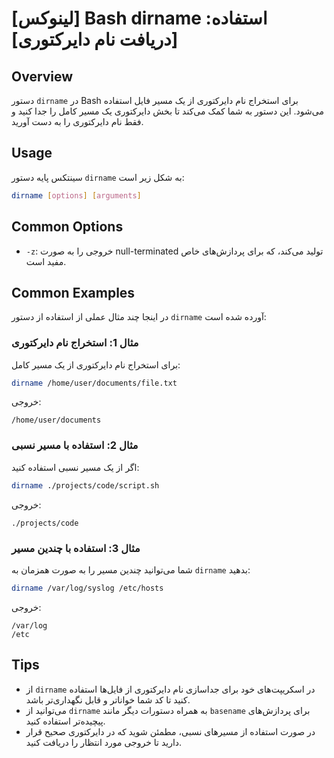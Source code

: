 # [لینوکس] Bash dirname استفاده: [دریافت نام دایرکتوری]

## Overview
دستور `dirname` در Bash برای استخراج نام دایرکتوری از یک مسیر فایل استفاده می‌شود. این دستور به شما کمک می‌کند تا بخش دایرکتوری یک مسیر کامل را جدا کنید و فقط نام دایرکتوری را به دست آورید.

## Usage
سینتکس پایه دستور `dirname` به شکل زیر است:

```bash
dirname [options] [arguments]
```

## Common Options
- `-z`: خروجی را به صورت null-terminated تولید می‌کند، که برای پردازش‌های خاص مفید است.

## Common Examples
در اینجا چند مثال عملی از استفاده از دستور `dirname` آورده شده است:

### مثال 1: استخراج نام دایرکتوری
برای استخراج نام دایرکتوری از یک مسیر کامل:

```bash
dirname /home/user/documents/file.txt
```
خروجی:
```
/home/user/documents
```

### مثال 2: استفاده با مسیر نسبی
اگر از یک مسیر نسبی استفاده کنید:

```bash
dirname ./projects/code/script.sh
```
خروجی:
```
./projects/code
```

### مثال 3: استفاده با چندین مسیر
شما می‌توانید چندین مسیر را به صورت همزمان به `dirname` بدهید:

```bash
dirname /var/log/syslog /etc/hosts
```
خروجی:
```
/var/log
/etc
```

## Tips
- از `dirname` در اسکریپت‌های خود برای جداسازی نام دایرکتوری از فایل‌ها استفاده کنید تا کد شما خواناتر و قابل نگهداری‌تر باشد.
- می‌توانید از `dirname` به همراه دستورات دیگر مانند `basename` برای پردازش‌های پیچیده‌تر استفاده کنید.
- در صورت استفاده از مسیرهای نسبی، مطمئن شوید که در دایرکتوری صحیح قرار دارید تا خروجی مورد انتظار را دریافت کنید.